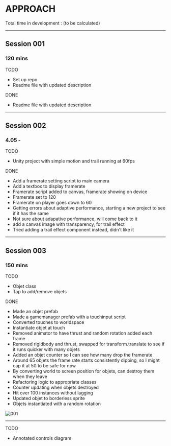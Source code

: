 # APPROACH

Total time in development : (to be calculated)

---

## Session 001
### 120 mins

TODO
- Set up repo
- Readme file with updated description

DONE
- Readme file with updated description

---

## Session 002
### 4.05 -

TODO
- Unity project with simple motion and trail running at 60fps

DONE
- Add a framerate setting script to main camera
- Add a textbox to display framerate
- Framerate script added to canvas, framerate showing on device
- Framerate set to 120
- Framerate on player goes down to 60
- Getting errors about adaptive performance, starting a new project to see if it has the same
- Not sure about adapative performance, will come back to it
- add a canvas image with transparency, for trail effect
- Tried adding a trail effect component instead, didn't like it

---

## Session 003
### 150 mins

TODO
- Objet class
- Tap to add/remove objets

DONE
- Made an objet prefab
- Made a gamemanager prefab with a touchinput script
- Converted touches to worldspace
- Instantiate objet at touch
- Removed animator to have thrust and random rotation added each frame
- Removed rigidbody and thrust, swapped for transform.translate to see if it runs quicker with many objets
- Added an objet counter so I can see how many drop the framerate
- Around 65 objets the frame rate starts consistently dipping, so I might cap it at 50 to be safe for now
- By converting world to screen position for objets, can destroy them when they leave
- Refactoring logic to appropriate classes
- Counter updating when objets destroyed
- Hit over 100 instances without lagging
- Updated objet to borderless sprite
- Objets instantiated with a random rotation

![001](WIP/001.gif)


---

TODO
- Annotated controls diagram
